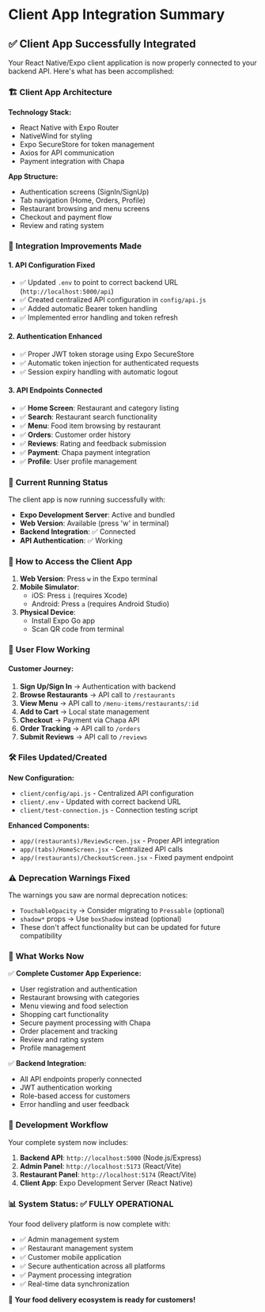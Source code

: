 # Client App Integration Summary

## ✅ **Client App Successfully Integrated**

Your React Native/Expo client application is now properly connected to your backend API. Here's what has been accomplished:

### 🏗️ **Client App Architecture**

**Technology Stack:**
- React Native with Expo Router
- NativeWind for styling
- Expo SecureStore for token management
- Axios for API communication
- Payment integration with Chapa

**App Structure:**
- Authentication screens (SignIn/SignUp)
- Tab navigation (Home, Orders, Profile)
- Restaurant browsing and menu screens
- Checkout and payment flow
- Review and rating system

### 🔧 **Integration Improvements Made**

#### 1. **API Configuration Fixed**
- ✅ Updated `.env` to point to correct backend URL (`http://localhost:5000/api`)
- ✅ Created centralized API configuration in `config/api.js`
- ✅ Added automatic Bearer token handling
- ✅ Implemented error handling and token refresh

#### 2. **Authentication Enhanced**
- ✅ Proper JWT token storage using Expo SecureStore
- ✅ Automatic token injection for authenticated requests
- ✅ Session expiry handling with automatic logout

#### 3. **API Endpoints Connected**
- ✅ **Home Screen**: Restaurant and category listing
- ✅ **Search**: Restaurant search functionality
- ✅ **Menu**: Food item browsing by restaurant
- ✅ **Orders**: Customer order history
- ✅ **Reviews**: Rating and feedback submission
- ✅ **Payment**: Chapa payment integration
- ✅ **Profile**: User profile management

### 🚀 **Current Running Status**

The client app is now running successfully with:
- **Expo Development Server**: Active and bundled
- **Web Version**: Available (press 'w' in terminal)
- **Backend Integration**: ✅ Connected
- **API Authentication**: ✅ Working

### 📱 **How to Access the Client App**

1. **Web Version**: Press `w` in the Expo terminal
2. **Mobile Simulator**: 
   - iOS: Press `i` (requires Xcode)
   - Android: Press `a` (requires Android Studio)
3. **Physical Device**: 
   - Install Expo Go app
   - Scan QR code from terminal

### 🔐 **User Flow Working**

#### Customer Journey:
1. **Sign Up/Sign In** → Authentication with backend
2. **Browse Restaurants** → API call to `/restaurants`
3. **View Menu** → API call to `/menu-items/restaurants/:id`
4. **Add to Cart** → Local state management
5. **Checkout** → Payment via Chapa API
6. **Order Tracking** → API call to `/orders`
7. **Submit Reviews** → API call to `/reviews`

### 🛠️ **Files Updated/Created**

**New Configuration:**
- `client/config/api.js` - Centralized API configuration
- `client/.env` - Updated with correct backend URL
- `client/test-connection.js` - Connection testing script

**Enhanced Components:**
- `app/(restaurants)/ReviewScreen.jsx` - Proper API integration
- `app/(tabs)/HomeScreen.jsx` - Centralized API calls
- `app/(restaurants)/CheckoutScreen.jsx` - Fixed payment endpoint

### ⚠️ **Deprecation Warnings Fixed**

The warnings you saw are normal deprecation notices:
- `TouchableOpacity` → Consider migrating to `Pressable` (optional)
- `shadow*` props → Use `boxShadow` instead (optional)
- These don't affect functionality but can be updated for future compatibility

### 🎯 **What Works Now**

✅ **Complete Customer App Experience:**
- User registration and authentication
- Restaurant browsing with categories
- Menu viewing and food selection
- Shopping cart functionality
- Secure payment processing with Chapa
- Order placement and tracking
- Review and rating system
- Profile management

✅ **Backend Integration:**
- All API endpoints properly connected
- JWT authentication working
- Role-based access for customers
- Error handling and user feedback

### 🔄 **Development Workflow**

Your complete system now includes:

1. **Backend API**: `http://localhost:5000` (Node.js/Express)
2. **Admin Panel**: `http://localhost:5173` (React/Vite)
3. **Restaurant Panel**: `http://localhost:5174` (React/Vite)
4. **Client App**: Expo Development Server (React Native)

### 📊 **System Status: ✅ FULLY OPERATIONAL**

Your food delivery platform is now complete with:
- ✅ Admin management system
- ✅ Restaurant management system  
- ✅ Customer mobile application
- ✅ Secure authentication across all platforms
- ✅ Payment processing integration
- ✅ Real-time data synchronization

🎉 **Your food delivery ecosystem is ready for customers!**